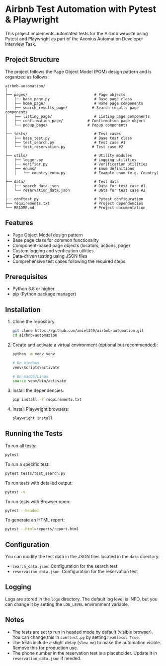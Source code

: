 # Airbnb Test Automation with Pytest & Playwright

This project implements automated tests for the Airbnb website using Pytest and Playwright as part of the Axonius Automation Developer Interview Task.

## Project Structure

The project follows the Page Object Model (POM) design pattern and is organized as follows:

```
airbnb-automation/
│
├── pages/                              # Page objects
│   ├── base_page.py                    # Base page class
│   ├── home_page/                      # Home page components
│   ├── search_results_page/           # Search results page components
│   ├── listing_page/                   # Listing page components
│   ├── confirmation_page/           # Confirmation page object
│   └── popup_page/                  # Popup components
│
├── tests/                              # Test cases
│   ├── base_test.py                    # Base test class
│   ├── test_search.py                  # Test case #1
│   └── test_reservation.py            # Test case #2
│
├── utils/                              # Utility modules
│   ├── logger.py                       # Logging utilities
│   ├── verifier.py                     # Verification utilities
│   ├── enums/                          # Enum definitions
│   │   └── country_enum.py             # Example enum (e.g. Country)
│
├── data/                               # Test data
│   ├── search_data.json                # Data for test case #1
│   └── reservation_data.json           # Data for test case #2
│
├── conftest.py                         # Pytest configuration
├── requirements.txt                    # Project dependencies
└── README.md                           # Project documentation

```

## Features

- Page Object Model design pattern
- Base page class for common functionality
- Component-based page objects (locators, actions, page)
- Custom logging and verification utilities
- Data-driven testing using JSON files
- Comprehensive test cases following the required steps

## Prerequisites

- Python 3.8 or higher
- pip (Python package manager)

## Installation

1. Clone the repository:
   ```bash
   git clone https://github.com/amiel349/airbnb-automation.git
   cd airbnb-automation
   ```

2. Create and activate a virtual environment (optional but recommended):
   ```bash
   python -m venv venv
   
   # On Windows
   venv\Scripts\activate
   
   # On macOS/Linux
   source venv/bin/activate
   ```

3. Install the dependencies:
   ```bash
   pip install -r requirements.txt
   ```

4. Install Playwright browsers:
   ```bash
   playwright install
   ```

## Running the Tests

To run all tests:
```bash
pytest
```

To run a specific test:
```bash
pytest tests/test_search.py
```

To run tests with detailed output:
```bash
pytest -v
```

To run tests with Browser open:
```bash
pytest --headed
```

To generate an HTML report:
```bash
pytest --html=reports/report.html
```

## Configuration

You can modify the test data in the JSON files located in the `data` directory:

- `search_data.json`: Configuration for the search test
- `reservation_data.json`: Configuration for the reservation test

## Logging

Logs are stored in the `logs` directory. The default log level is INFO, but you can change it by setting the `LOG_LEVEL` environment variable.

## Notes

- The tests are set to run in headed mode by default (visible browser). You can change this in `conftest.py` by setting `headless: True`.
- The tests include a slight delay (`slow_mo`) to make the automation visible. Remove this for production use.
- The phone number in the reservation test is a placeholder. Update it in `reservation_data.json` if needed.
